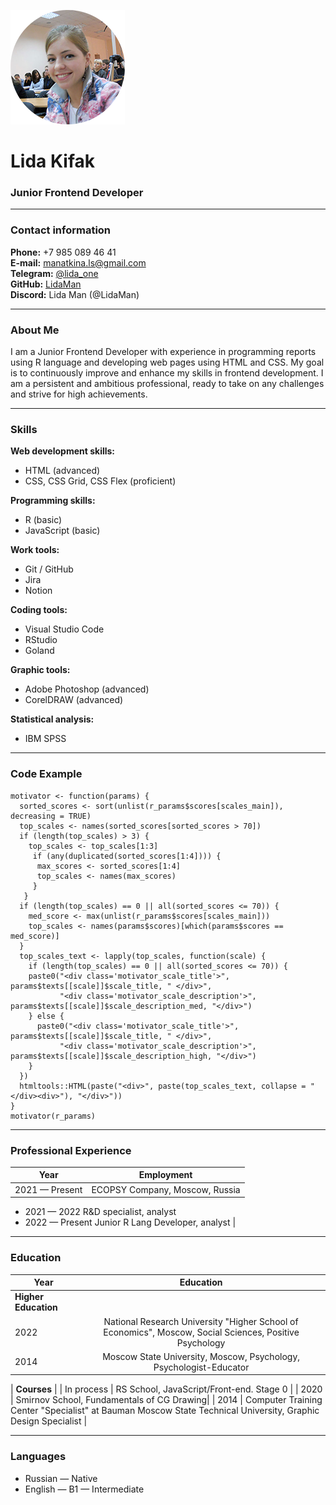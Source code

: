 ![Photo](Lida_Kifak_Photo.png)

# Lida Kifak

### Junior Frontend Developer

---

### Contact information

**Phone:** +7 985 089 46 41  
**E-mail:** manatkina.ls@gmail.com  
**Telegram:** [@lida_one](https://t.me/lida_one)  
**GitHub:** [LidaMan](https://github.com/LidaMan)  
**Discord:** Lida Man (@LidaMan)

---

### About Me

I am a Junior Frontend Developer with experience in programming reports using R language and developing web pages using HTML and CSS. My goal is to continuously improve and enhance my skills in frontend development. I am a persistent and ambitious professional, ready to take on any challenges and strive for high achievements.

---

### Skills

**Web development skills:**

- HTML (advanced)
- CSS, CSS Grid, CSS Flex (proficient)

**Programming skills:**

- R (basic)
- JavaScript (basic)

**Work tools:**

- Git / GitHub
- Jira
- Notion

**Coding tools:**

- Visual Studio Code
- RStudio
- Goland

**Graphic tools:**

- Adobe Photoshop (advanced)
- CorelDRAW (advanced)

**Statistical analysis:**

- IBM SPSS

---

### Code Example

```{r motivator}
motivator <- function(params) {
  sorted_scores <- sort(unlist(r_params$scores[scales_main]), decreasing = TRUE)
  top_scales <- names(sorted_scores[sorted_scores > 70])
  if (length(top_scales) > 3) {
    top_scales <- top_scales[1:3]
     if (any(duplicated(sorted_scores[1:4]))) {
      max_scores <- sorted_scores[1:4]
      top_scales <- names(max_scores)
     }
   }
  if (length(top_scales) == 0 || all(sorted_scores <= 70)) {
    med_score <- max(unlist(r_params$scores[scales_main]))
    top_scales <- names(params$scores)[which(params$scores == med_score)]
  }
  top_scales_text <- lapply(top_scales, function(scale) {
    if (length(top_scales) == 0 || all(sorted_scores <= 70)) {
    paste0("<div class='motivator_scale_title'>", params$texts[[scale]]$scale_title, " </div>",
           "<div class='motivator_scale_description'>", params$texts[[scale]]$scale_description_med, "</div>")
    } else {
      paste0("<div class='motivator_scale_title'>", params$texts[[scale]]$scale_title, " </div>",
           "<div class='motivator_scale_description'>", params$texts[[scale]]$scale_description_high, "</div>")
    }
  })
  htmltools::HTML(paste("<div>", paste(top_scales_text, collapse = "</div><div>"), "</div>"))
}
motivator(r_params)
```

---

### Professional Experience

| Year           |           Employment           |
| -------------- | :----------------------------: |
| 2021 — Present | ECOPSY Company, Moscow, Russia |

- 2021 — 2022 R&D specialist, analyst
- 2022 — Present Junior R Lang Developer, analyst |

---

### Education

| Year                 |                                                Education                                                |
| -------------------- | :-----------------------------------------------------------------------------------------------------: |
| **Higher Education** |
| 2022                 | National Research University "Higher School of Economics", Moscow, Social Sciences, Positive Psychology |
| 2014                 |                   Moscow State University, Moscow, Psychology, Psychologist-Educator                    |

| **Courses** |
| In process | RS School, JavaScript/Front-end. Stage 0 |
| 2020 | Smirnov School, Fundamentals of CG Drawing|
| 2014 | Computer Training Center "Specialist" at Bauman Moscow State Technical University, Graphic Design Specialist |

---

### Languages

- Russian — Native
- English — B1 — Intermediate

